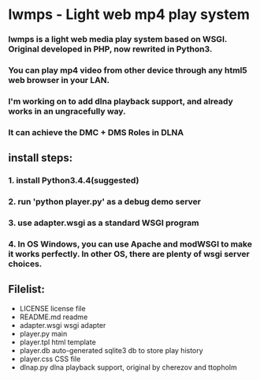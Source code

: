 # lwmps - Light web mp4 play system
### lwmps is a light web media play system based on WSGI. Original developed in PHP, now rewrited in Python3.
### You can play mp4 video from other device through any html5 web browser in your LAN.

### I'm working on to add dlna playback support, and already works in an ungracefully way.
### It can achieve the DMC + DMS Roles in DLNA
## install steps:
### 1. install Python3.4.4(suggested)
### 2. run 'python player.py' as a debug demo server
### 3. use adapter.wsgi as a standard WSGI program
### 4. In OS Windows, you can use Apache and modWSGI to make it works perfectly. In other OS, there are plenty of wsgi server choices.

## Filelist:
+ LICENSE         license file 	
+ README.md       readme
+ adapter.wsgi    wsgi adapter
+ player.py 	  main
+ player.tpl      html template
+ player.db       auto-generated sqlite3 db to store play history
+ player.css      CSS file
+ dlnap.py        dlna playback support, original by cherezov and ttopholm